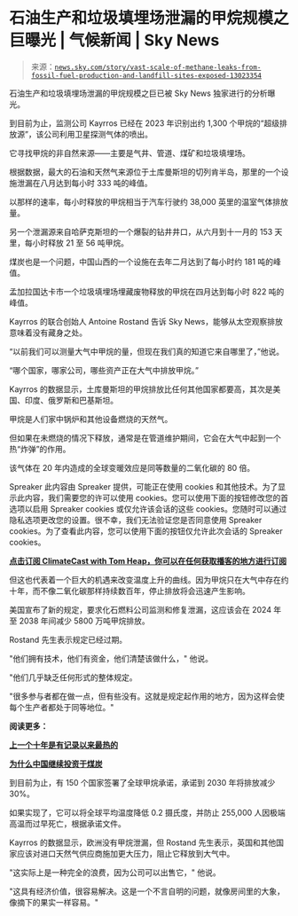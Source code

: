 <!--yml

分类：未分类

日期：2024-05-27 15:14:04

-->

# 石油生产和垃圾填埋场泄漏的甲烷规模之巨曝光 | 气候新闻 | Sky News

> 来源：[`news.sky.com/story/vast-scale-of-methane-leaks-from-fossil-fuel-production-and-landfill-sites-exposed-13023354`](https://news.sky.com/story/vast-scale-of-methane-leaks-from-fossil-fuel-production-and-landfill-sites-exposed-13023354)

石油生产和垃圾填埋场泄漏的甲烷规模之巨已被 Sky News 独家进行的分析曝光。

到目前为止，监测公司 Kayrros 已经在 2023 年识别出约 1,300 个甲烷的“超级排放源”，该公司利用卫星探测气体的喷出。

它寻找甲烷的非自然来源——主要是气井、管道、煤矿和垃圾填埋场。

根据数据，最大的石油和天然气来源位于土库曼斯坦的切列肯半岛，那里的一个设施泄漏在八月达到每小时 333 吨的峰值。

以那样的速率，每小时释放的甲烷相当于汽车行驶约 38,000 英里的温室气体排放量。

另一个泄漏源来自哈萨克斯坦的一个爆裂的钻井井口，从六月到十一月的 153 天里，每小时释放 21 至 56 吨甲烷。

煤炭也是一个问题，中国山西的一个设施在去年二月达到了每小时约 181 吨的峰值。

孟加拉国达卡市一个垃圾填埋场埋藏废物释放的甲烷在四月达到每小时 822 吨的峰值。

Kayrros 的联合创始人 Antoine Rostand 告诉 Sky News，能够从太空观察排放意味着没有藏身之处。

“以前我们可以测量大气中甲烷的量，但现在我们真的知道它来自哪里了，”他说。

“哪个国家，哪家公司，哪些资产正在大气中排放甲烷。”

Kayrros 的数据显示，土库曼斯坦的甲烷排放比任何其他国家都要高，其次是美国、印度、俄罗斯和巴基斯坦。

甲烷是人们家中锅炉和其他设备燃烧的天然气。

但如果在未燃烧的情况下释放，通常是在管道维护期间，它会在大气中起到一个热“炸弹”的作用。

该气体在 20 年内造成的全球变暖效应是同等数量的二氧化碳的 80 倍。

Spreaker 此内容由 Spreaker 提供，可能正在使用 cookies 和其他技术。为了显示此内容，我们需要您的许可以使用 cookies。您可以使用下面的按钮修改您的首选项以启用 Spreaker cookies 或仅允许该会话的这些 cookies。您随时可以通过隐私选项更改您的设置。很不幸，我们无法验证您是否同意使用 Spreaker cookies。为了查看此内容，您可以使用下面的按钮仅允许此次会话的 Spreaker cookies。

**[点击订阅 ClimateCast with Tom Heap，你可以在任何获取播客的地方进行订阅](https://podfollow.com/skynewsclimatecast)**

但这也代表着一个巨大的机遇来改变温度上升的曲线。因为甲烷只在大气中存在约十年，而不像二氧化碳那样持续数百年，停止排放将会迅速产生影响。

美国宣布了新的规定，要求化石燃料公司监测和修复泄漏，这应该会在 2024 年至 2038 年间减少 5800 万吨甲烷排放。

Rostand 先生表示规定已经过期。

"他们拥有技术，他们有资金，他们清楚该做什么，" 他说。

"他们几乎缺乏任何形式的整体规定。

"很多参与者都在做一点，但有些没有。这就是规定起作用的地方，因为这样会使每个生产者都处于同等地位。"

[](/download-app)

**阅读更多：**

**[上一个十年是有记录以来最热的](https://news.sky.com/story/previous-decade-hottest-on-record-with-polar-ice-melting-faster-than-in-the-last-century-13023175)**

**[为什么中国继续投资于煤炭](https://news.sky.com/story/china-continues-to-back-coal-plants-despite-world-leading-investment-in-renewables-13020377)**

到目前为止，有 150 个国家签署了全球甲烷承诺，承诺到 2030 年将排放减少 30%。

如果实现了，它可以将全球平均温度降低 0.2 摄氏度，并防止 255,000 人因极端高温而过早死亡，根据承诺文件。

Kayrros 的数据显示，欧洲没有甲烷泄漏，但 Rostand 先生表示，英国和其他国家应该对进口天然气供应商施加更大压力，阻止它释放到大气中。

"这实际上是一种完全的浪费，因为公司可以出售它，" 他说。

"这具有经济价值，很容易解决。这是一个不言自明的问题，就像房间里的大象，像摘下的果实一样容易。"
